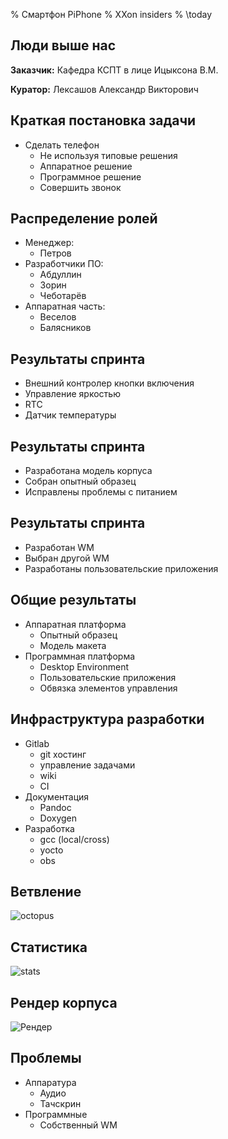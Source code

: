 % Смартфон PiPhone
% XXon insiders
% \today

## Люди выше нас

**Заказчик:** Кафедра КСПТ в лице Ицыксона В.М.

**Куратор:** Лексашов Александр Викторович

## Краткая постановка задачи

- Сделать телефон
	- Не используя типовые решения
	- Аппаратное решение
	- Программное решение
	- Совершить звонок

## Распределение ролей

- Менеджер:
	- Петров
- Разработчики ПО:
	- Абдуллин
	- Зорин
	- Чеботарёв
- Аппаратная часть:
	- Веселов
	- Балясников

## Результаты спринта

- Внешний контролер кнопки включения
- Управление яркостью
- RTC
- Датчик температуры

## Результаты спринта

- Разработана модель корпуса
- Собран опытный образец
- Исправлены проблемы с питанием

## Результаты спринта

- Разработан WM
- Выбран другой WM
- Разработаны пользовательские приложения

## Общие результаты

- Аппаратная платформа
	- Опытный образец
	- Модель макета
- Программная платформа
	- Desktop Environment
	- Пользовательские приложения
	- Обвязка элементов управления

## Инфраструктура разработки

- Gitlab
	- git хостинг
	- управление задачами
	- wiki
	- CI
- Документация
	- Pandoc
	- Doxygen 
- Разработка
	- gcc (local/cross)
	- yocto
	- obs

## Ветвление
![octopus](branches)

## Статистика
![stats](stats)

## Рендер корпуса
![Рендер](XXon)

## Проблемы

- Аппаратура
	- Аудио
	- Тачскрин
- Программные
	- Собственный WM

